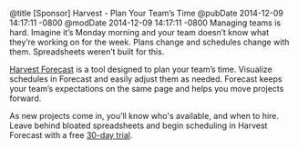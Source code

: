 @title [Sponsor] Harvest - Plan Your Team’s Time
@pubDate 2014-12-09 14:17:11 -0800
@modDate 2014-12-09 14:17:11 -0800
Managing teams is hard. Imagine it’s Monday morning and your team doesn’t know what they’re working on for the week. Plans change and schedules change with them. Spreadsheets weren’t built for this. 

<a href="http://synd.co/1FsSU91">Harvest Forecast</a> is a tool designed to plan your team’s time. Visualize schedules in Forecast and easily adjust them as needed. Forecast keeps your team’s expectations on the same page and helps you move projects forward.

As new projects come in, you’ll know who's available, and when to hire. Leave behind bloated spreadsheets and begin scheduling in Harvest Forecast with a free <a href="http://synd.co/1FsSU91">30-day trial</a>.
